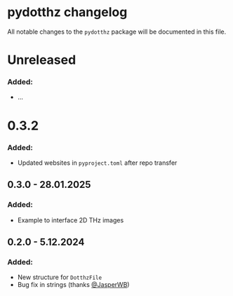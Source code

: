 # pydotthz changelog

All notable changes to the `pydotthz` package will be documented in this file.

# Unreleased

### Added:

* ...

# 0.3.2

### Added:

* Updated websites in `pyproject.toml` after repo transfer

## 0.3.0 - 28.01.2025

### Added:

* Example to interface 2D THz images

## 0.2.0 - 5.12.2024

### Added:

* New structure for `DotthzFile`
* Bug fix in strings (thanks [@JasperWB](https://github.com/JasperWB))


